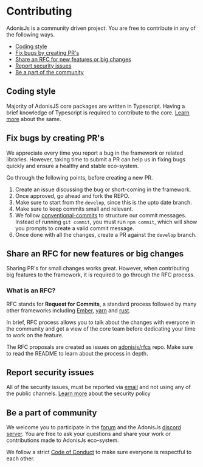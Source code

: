 # Contributing

AdonisJs is a community driven project. You are free to contribute in any of the following ways.

- [Coding style](coding-style)
- [Fix bugs by creating PR's](fix-bugs-by-creating-prs)
- [Share an RFC for new features or big changes](share-an-rfc-for-new-features-or-big-changes)
- [Report security issues](report-security-issues)
- [Be a part of the community](be-a-part-of-community)

## Coding style

Majority of AdonisJS core packages are written in Typescript. Having a brief knowledge of Typescript is required to contribute to the core. [Learn more](https://adonisjs.com/coding-style) about the same.

## Fix bugs by creating PR's

We appreciate every time you report a bug in the framework or related libraries. However, taking time to submit a PR can help us in fixing bugs quickly and ensure a healthy and stable eco-system.

Go through the following points, before creating a new PR.

1. Create an issue discussing the bug or short-coming in the framework.
2. Once approved, go ahead and fork the REPO.
3. Make sure to start from the `develop`, since this is the upto date branch.
4. Make sure to keep commits small and relevant.
5. We follow [conventional-commits](https://github.com/conventional-changelog/conventional-changelog) to structure our commit messages. Instead of running `git commit`, you must run `npm commit`, which will show you prompts to create a valid commit message.
6. Once done with all the changes, create a PR against the `develop` branch.

## Share an RFC for new features or big changes

Sharing PR's for small changes works great. However, when contributing big features to the framework, it is required to go through the RFC process.

### What is an RFC?

RFC stands for **Request for Commits**, a standard process followed by many other frameworks including [Ember](https://github.com/emberjs/rfcs), [yarn](https://github.com/yarnpkg/rfcs) and [rust](https://github.com/rust-lang/rfcs). 

In brief, RFC process allows you to talk about the changes with everyone in the community and get a view of the core team before dedicating your time to work on the feature.

The RFC proposals are created as issues on [adonisjs/rfcs](https://github.com/adonisjs/rfcs) repo. Make sure to read the README to learn about the process in depth.

## Report security issues

All of the security issues, must be reported via [email](mailto:virk@adonisjs.com) and not using any of the public channels. [Learn more](https://adonisjs.com/security) about the security policy

## Be a part of community

We welcome you to participate in the [forum](https://forum.adonisjs.com/) and the AdonisJs [discord server](https://discord.me/adonisjs). You are free to ask your questions and share your work or contributions made to AdonisJs eco-system. 

We follow a strict [Code of Conduct](https://adonisjs.com/community-guidelines) to make sure everyone is respectful to each other.
